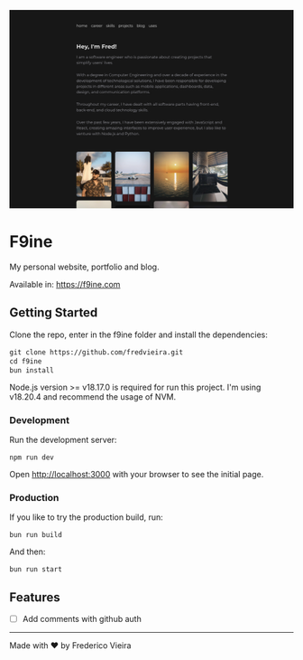 ![F9ine.com screenshot](public/f9ine-site.png)

# F9ine

My personal website, portfolio and blog.

Available in: https://f9ine.com

## Getting Started

Clone the repo, enter in the f9ine folder and install the dependencies:

```
git clone https://github.com/fredvieira.git
cd f9ine
bun install
```

Node.js version >= v18.17.0 is required for run this project.
I'm using v18.20.4 and recommend the usage of NVM.

### Development

Run the development server:

```
npm run dev
```

Open [http://localhost:3000](http://localhost:3000) with your browser to see the initial page.

### Production

If you like to try the production build, run:

```
bun run build
```

And then:

```
bun run start
```

## Features

- [ ] Add comments with github auth

---

Made with ♥️ by Frederico Vieira
